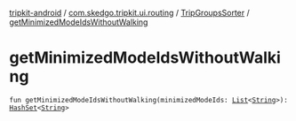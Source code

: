 [tripkit-android](../../index.md) / [com.skedgo.tripkit.ui.routing](../index.md) / [TripGroupsSorter](index.md) / [getMinimizedModeIdsWithoutWalking](./get-minimized-mode-ids-without-walking.md)

# getMinimizedModeIdsWithoutWalking

`fun getMinimizedModeIdsWithoutWalking(minimizedModeIds: `[`List`](https://kotlinlang.org/api/latest/jvm/stdlib/kotlin.collections/-list/index.html)`<`[`String`](https://kotlinlang.org/api/latest/jvm/stdlib/kotlin/-string/index.html)`>): `[`HashSet`](https://docs.oracle.com/javase/7/docs/api/java/util/HashSet.html)`<`[`String`](https://kotlinlang.org/api/latest/jvm/stdlib/kotlin/-string/index.html)`>`